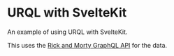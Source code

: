 # URQL with SvelteKit

An example of using URQL with SvelteKit.

This uses the [Rick and Morty GraphQL API] for the data.

<!-- Links -->

[rick and morty graphql api]: https://rickandmortyapi.com/graphql

